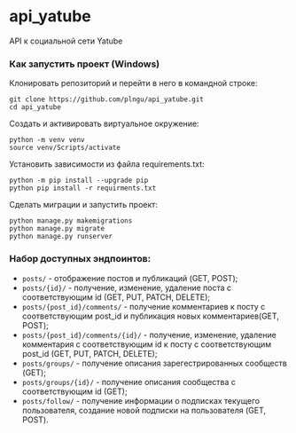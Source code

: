 # api_yatube
API к социальной сети Yatube
### Как запустить проект (Windows)
Клонировать репозиторий и перейти в него в командной строке:
```
git clone https://github.com/plngu/api_yatube.git
cd api_yatube
```
Cоздать и активировать виртуальное окружение:
```
python -m venv venv
source venv/Scripts/activate
```
Установить зависимости из файла requirements.txt:
```
python -m pip install --upgrade pip
python pip install -r requirments.txt
```
Сделать миграции и запустить проект:
```
python manage.py makemigrations
python manage.py migrate
python manage.py runserver
```
### Набор доступных эндпоинтов:
- ```posts/``` - отображение постов и публикаций (GET, POST);
- ```posts/{id}/``` - получение, изменение, удаление поста с соответствующим id (GET, PUT, PATCH, DELETE);
- ```posts/{post_id}/comments/``` - получение комментариев к посту с соответствующим post_id и публикация новых комментариев(GET, POST);
- ```posts/{post_id}/comments/{id}/``` - получение, изменение, удаление комментария с соответствующим id к посту с соответствующим post_id (GET, PUT, PATCH, DELETE);
- ```posts/groups/``` - получение описания зарегестрированных сообществ (GET);
- ```posts/groups/{id}/``` - получение описания сообщества с соответствующим id (GET);
- ```posts/follow/``` - получение информации о подписках текущего пользователя, создание новой подписки на пользователя (GET, POST).
